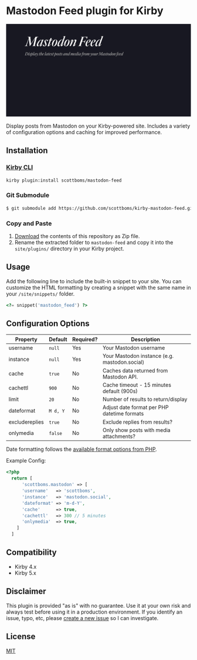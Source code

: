 # Mastodon Feed plugin for Kirby

![Plugin Preview](src/assets/mastodon-feed-preview.jpg)

Display posts from Mastodon on your Kirby-powered site. Includes a variety of configuration options and caching for improved performance.


## Installation

### [Kirby CLI](https://github.com/getkirby/cli)

```bash
kirby plugin:install scottboms/mastodon-feed
```

### Git Submodule

```bash
$ git submodule add https://github.com/scottboms/kirby-mastodon-feed.git site/plugins/mostadon-feed
```

### Copy and Paste

1. [Download](https://github.com/scottboms/kirby-mastodon-feed/archive/master.zip) the contents of this repository as Zip file.
2. Rename the extracted folder to `mastodon-feed` and copy it into the `site/plugins/` directory in your Kirby project.


## Usage

Add the following line to include the built-in snippet to your site. You can customize the HTML formatting by creating a snippet with the same name in your `/site/snippets/` folder.

```php
<?= snippet('mastodon_feed') ?>
```


## Configuration Options

| Property        | Default         | Required? | Description                                    |
|-----------------|-----------------|-----------|------------------------------------------------|
| username        | `null`          | Yes       | Your Mastodon username                         |
| instance        | `null`          | Yes       | Your Mastodon instance (e.g. mastodon.social)  |
| cache           | `true`          | No        | Caches data returned from Mastodon API.        |
| cachettl        | `900`           | No        | Cache timeout - 15 minutes default (900s)      |
| limit           | `20`            | No        | Number of results to return/display            |
| dateformat      | `M d, Y`        | No        | Adjust date format per PHP datetime formats    |
| excludereplies  | `true`          | No        | Exclude replies from results?                  |
| onlymedia       | `false`         | No        | Only show posts with media attachments?        |

Date formatting follows the [available format options from PHP](https://php.net/manual/en/function.date.php).

Example Config:

```php
<?php
  return [
	  'scottboms.mastodon' => [
      'username'   => 'scottboms',
      'instance'   => 'mastodon.social',
      'dateformat' => 'm-d-Y',
      'cache'      => true,
      'cachettl'   => 300 // 5 minutes
      'onlymedia'  => true,
    ]
  ]
```


## Compatibility

* Kirby 4.x
* Kirby 5.x


## Disclaimer

This plugin is provided "as is" with no guarantee. Use it at your own risk and always test before using it in a production environment. If you identify an issue, typo, etc, please [create a new issue](https://github.com/scottboms/kirby-mastodon-feed/issues/new) so I can investigate.


## License

[MIT](https://opensource.org/licenses/MIT)
